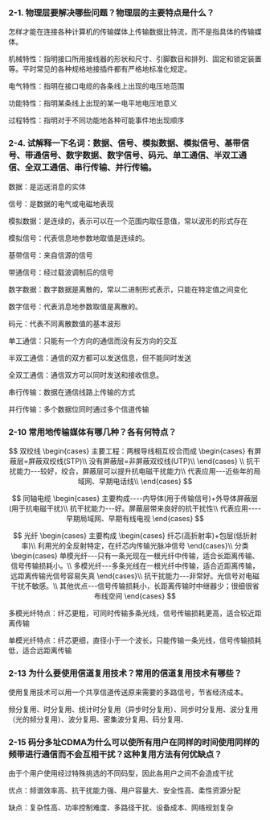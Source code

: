 ### 2-1. 物理层要解决哪些问题？物理层的主要特点是什么？

怎样才能在连接各种计算机的传输媒体上传输数据比特流，而不是指具体的传输媒体。

机械特性：指明接口所用接线器的形状和尺寸、引脚数目和排列、固定和锁定装置等。平时常见的各种规格地接插件都有严格地标准化规定。

电气特性：指明在接口电缆的各条线上出现的电压地范围

功能特性：指明某条线上出现的某一电平地电压地意义

过程特性：指明对于不同功能地各种可能事件地出现顺序

### 2-4. 试解释一下名词：数据、信号、模拟数据、模拟信号、基带信号、带通信号、数字数据、数字信号、码元、单工通信、半双工通信、全双工通信、串行传输、并行传输。

数据：是运送消息的实体

信号：是数据的电气或电磁地表现

模拟数据：是连续的，表示可以在一个范围内取任意值，常以波形的形式存在

模拟信号：代表信息地参数地取值是连续的。

基带信号：来自信源的信号

带通信号：经过载波调制后的信号

数字数据：数字数据是离散的，常以二进制形式表示，只能在特定值之间变化

数字信号：代表消息地参数取值是离散的。

码元：代表不同离散数值的基本波形

单工通信：只能有一个方向的通信而没有反方向的交互

半双工通信：通信的双方都可以发送信息，但不能同时发送

全双工通信：通信双方可以同时发送和接收信息。

串行传输：数据在通信线路上传输的方式

并行传输：多个数据位同时通过多个信道传输

### 2-10 常用地传输媒体有哪几种？各有何特点？

$$
双绞线
\begin{cases}
主要工程：两根导线相互绞合而成
\begin{cases}
有屏蔽层=屏蔽双绞线(STP)\\
没有屏蔽层=非屏蔽双绞线(UTP)\\
\end{cases}
\\
抗干扰能力---较好，绞合，屏蔽层可以提升抗电磁干扰能力\\
代表应用---近些年的局域网、早期电话线\\
\end{cases}
$$

$$
同轴电缆
\begin{cases}
主要构成----内导体(用于传输信号)+外导体屏蔽层(用于抗电磁干扰)\\
抗干扰能力---好。屏蔽层带来良好的抗干扰性\\
代表应用----早期局域网、早期有线电视
\end{cases}
$$

$$
光纤
\begin{cases}
主要构成
\begin{cases}
纤芯(高折射率)+包层(低折射率)\\
利用光的全反射特定，在纤芯内传输光脉冲信号
\end{cases}\\
分类
\begin{cases}
单模光纤---只有一条光现在一根光纤中传输，适合长距离传输、信号传输损耗小。\\
多模光纤---多条光线在一根光纤中传输，适合近距离传输，远距离传输光信号容易失真
\end{cases}\\
抗干扰能力---非常好。光信号对电磁干扰不敏感。\\
其他优点---信号传输损耗小，长距离传输时中继器少；很细很省布线空间
\end{cases}
$$

 多模光纤特点：纤芯更粗，可同时传输多条光线，信号传输损耗更高，适合较近距离传输

单模光纤特点：纤芯更细，直径小于一个波长，只能传输一条光线，信号传输损耗低，适合远距离传输

### 2-13 为什么要使用信道复用技术？常用的信道复用技术有哪些？

使用复用技术可以用一个共享信道传送原来需要的多路信号，节省经济成本。

频分复用、时分复用、统计时分复用（异步时分复用）、同步时分复用、波分复用（光的频分复用）、波分复用、密集波分复用、码分复用、

### 2-15 码分多址CDMA为什么可以使所有用户在同样的时间使用同样的频带进行通信而不会互相干扰？这种复用方法有何优缺点？

由于个用户使用经过特殊挑选的不同码型，因此各用户之间不会造成干扰

优点：频谱效率高、抗干扰能力强、用户容量大、安全性高、柔性资源分配

缺点：复杂性高、功率控制难度、多路径干扰、设备成本、网络规划复杂

